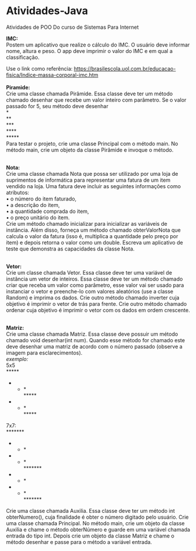 # Atividades-Java
Atividades de POO Do curso de Sistemas Para Internet


**IMC:**<br>
Postem um aplicativo que realize o cálculo do IMC. O usuário deve informar nome, altura e peso. O app deve imprimir o valor do IMC e em qual a classificação.<br>

Use o link como referência: https://brasilescola.uol.com.br/educacao-fisica/Indice-massa-corporal-imc.htm<br><br>
**Piramide:**<br>
  Crie uma classe chamada Pirâmide. Essa classe deve ter um método chamado desenhar que recebe um valor inteiro com parâmetro. Se o valor passado for 5,     seu método deve desenhar<br>
  *<br>
  **<br>
  ***<br>
  ****<br>
  *****<br>
  Para testar o projeto, crie uma classe Principal com o método main. No método main, crie um objeto da classe Pirâmide e invoque o método.<br><br>

**Nota:**<br>
Crie uma classe chamada Nota que possa ser utilizado por uma loja de suprimentos
de informática para representar uma fatura de um item vendido na loja. Uma fatura deve incluir as seguintes
informações como atributos:<br>
• o número do item faturado,<br>
• a descrição do item,<br>
• a quantidade comprada do item,<br>
• o preço unitário do item.<br>
Crie um método chamado inicializar para inicializar as variáveis de instância. Além disso, forneça um método chamado
obterValorNota que calcula o valor da fatura (isso é, multiplica a quantidade pelo preço por item) e
depois retorna o valor como um double. Escreva um aplicativo de teste que demonstra as capacidades da
classe Nota.<br><br>

**Vetor:**<br>
Crie um classe chamada Vetor. Essa classe deve ter uma variável de instância um vetor de inteiros. Essa classe deve ter um método chamado criar que receba um valor como parâmetro, esse valor vai ser usado para instanciar o vetor e preenche-lo com valores aleatórios (use a classe Random) e imprima os dados. Crie outro método chamado inverter cuja objetivo é imprimir o vetor de trás para frente. Crie outro método chamado ordenar cuja objetivo é imprimir o vetor com os dados em ordem crescente.<br><br>


**Matriz:**<br>
Crie uma classe chamada Matriz. Essa classe deve possuir um método chamado void desenhar(int num). Quando esse método for chamado este deve desenhar uma matriz de acordo com o número passado (observe a imagem para esclarecimentos).<br>
*exemplo:*<br>
5x5<br>
*****<br>
* * *<br>
*****<br>
* * *<br>
*****<br>

7x7:<br>
*******<br>
* *  *<br>
* *  *<br>
*******<br>
*  *  *<br>
*  *  *<br>
*******<br>

Crie uma classe chamada Auxilia. Essa classe deve ter um método int obterNumero(), cuja finalidade é obter o número digitado pelo usuário.
Crie uma classe chamada Principal. No método main, crie um objeto da classe Auxilia e chame o método obterNúmero e guarde em uma variável chamada entrada do tipo int. Depois crie um objeto da classe Matriz e chame o método desenhar e passe para o método a variável entrada.
